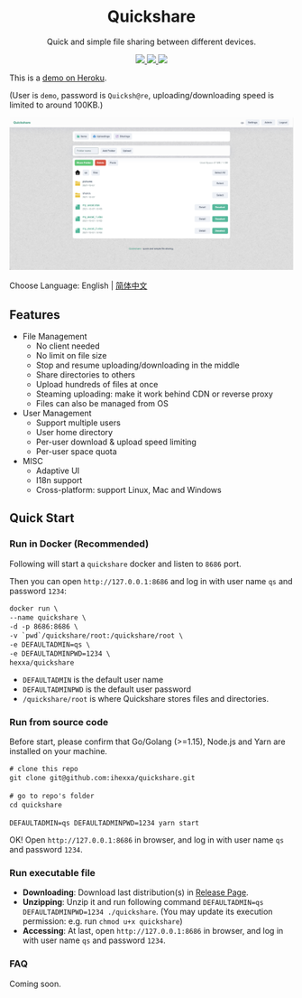<h1 align="center">
  Quickshare
</h1>
<p align="center">
  Quick and simple file sharing between different devices.
</p>
<p align="center">
  <a href="https://github.com/ihexxa/quickshare/actions">
    <img src="https://github.com/ihexxa/quickshare/workflows/quickshare-ci/badge.svg" />
  </a>
  <a href="https://goreportcard.com/report/github.com/ihexxa/quickshare">
    <img src="https://goreportcard.com/badge/github.com/ihexxa/quickshare" />
  </a>
  <a href="https://gitter.im/quickshare/Lobby?utm_source=share-link&utm_medium=link&utm_campaign=share-link">
    <img src="https://badges.gitter.im/Join%20Chat.svg" />
  </a>
<p>

This is a [demo on Heroku](https://hexxa-quickshare.herokuapp.com/).

(User is `demo`, password is `Quicksh@re`, uploading/downloading speed is limited to around 100KB.)

![Quickshare on desktop](./docs/imgs/desktop_2.png)

Choose Language: English | [简体中文](./docs/README_zh-cn.md)

## Features

- File Management
  - No client needed
  - No limit on file size
  - Stop and resume uploading/downloading in the middle
  - Share directories to others
  - Upload hundreds of files at once
  - Steaming uploading: make it work behind CDN or reverse proxy
  - Files can also be managed from OS
- User Management
  - Support multiple users
  - User home directory
  - Per-user download & upload speed limiting
  - Per-user space quota
- MISC
  - Adaptive UI
  - I18n support
  - Cross-platform: support Linux, Mac and Windows


## Quick Start

### Run in Docker (Recommended)

Following will start a `quickshare` docker and listen to `8686` port.

Then you can open `http://127.0.0.1:8686` and log in with user name `qs` and password `1234`:

```
docker run \
--name quickshare \
-d -p 8686:8686 \
-v `pwd`/quickshare/root:/quickshare/root \
-e DEFAULTADMIN=qs \
-e DEFAULTADMINPWD=1234 \
hexxa/quickshare
```

- `DEFAULTADMIN` is the default user name
- `DEFAULTADMINPWD` is the default user password
- `/quickshare/root` is where Quickshare stores files and directories.

### Run from source code

Before start, please confirm that Go/Golang (>=1.15), Node.js and Yarn are installed on your machine.

```
# clone this repo
git clone git@github.com:ihexxa/quickshare.git

# go to repo's folder
cd quickshare

DEFAULTADMIN=qs DEFAULTADMINPWD=1234 yarn start
```

OK! Open `http://127.0.0.1:8686` in browser, and log in with user name `qs` and password `1234`.

### Run executable file

- **Downloading**: Download last distribution(s) in [Release Page](https://github.com/ihexxa/quickshare/releases).
- **Unzipping**: Unzip it and run following command `DEFAULTADMIN=qs DEFAULTADMINPWD=1234 ./quickshare`. (You may update its execution permission: e.g. run `chmod u+x quickshare`)
- **Accessing**: At last, open `http://127.0.0.1:8686` in browser, and log in with user name `qs` and password `1234`.

### FAQ

Coming soon.

